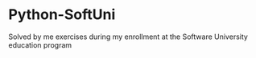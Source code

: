 # Python-SoftUni
Solved by me exercises during my enrollment at the Software University education program
